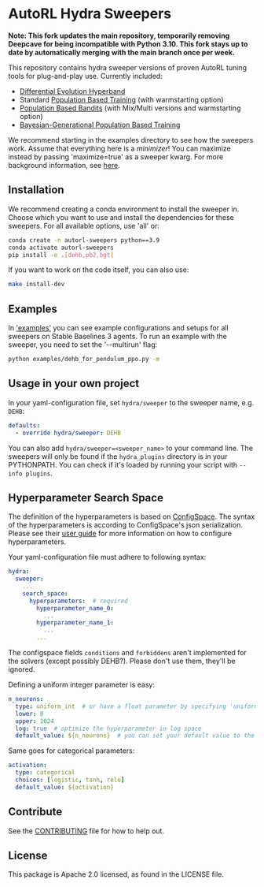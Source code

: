 # AutoRL Hydra Sweepers

**Note: This fork updates the main repository, temporarily removing Deepcave for being incompatible with Python 3.10. This fork stays up to date by automatically merging with the main branch once per week.**

This repository contains hydra sweeper versions of proven AutoRL tuning tools for plug-and-play use. 
Currently included:
- [Differential Evolution Hyperband](https://arxiv.org/pdf/2105.09821.pdf)
- Standard [Population Based Training](https://arxiv.org/pdf/1711.09846.pdf) (with warmstarting option)
- [Population Based Bandits](https://arxiv.org/pdf/2002.02518.pdf) (with Mix/Multi versions and warmstarting option)
- [Bayesian-Generational Population Based Training](https://arxiv.org/pdf/2207.09405v1.pdf)

We recommend starting in the examples directory to see how the sweepers work.
Assume that everything here is a *minimizer*! You can maximize instead by passing 'maximize=true' as a sweeper kwarg.
For more background information, see [here](docs/index.md).

## Installation
We recommend creating a conda environment to install the sweeper in. Choose which you want to use and install the dependencies for these sweepers. For all available options, use 'all' or:
```bash
conda create -n autorl-sweepers python==3.9
conda activate autorl-sweepers
pip install -e .[dehb,pb2,bgt]
```

If you want to work on the code itself, you can also use:
```bash
make install-dev
```

## Examples
In ['examples'](examples) you can see example configurations and setups for all sweepers on Stable Baselines 3 agents.
To run an example with the sweeper, you need to set the '--multirun' flag:
```bash
python examples/dehb_for_pendulum_ppo.py -m
```

## Usage in your own project
In your yaml-configuration file, set `hydra/sweeper` to the sweeper name, e.g. `DEHB`:
```yaml
defaults:
  - override hydra/sweeper: DEHB
```
You can also add `hydra/sweeper=<sweeper_name>` to your command line.
The sweepers will only be found if the `hydra_plugins` directory is in your PYTHONPATH. You can check if it's loaded by running your script with `--info plugins`.

## Hyperparameter Search Space
The definition of the hyperparameters is based on [ConfigSpace](https://github.com/automl/ConfigSpace/).
The syntax of the hyperparameters is according to ConfigSpace's json serialization.
Please see their [user guide](https://automl.github.io/ConfigSpace/master/User-Guide.html)
for more information on how to configure hyperparameters.

Your yaml-configuration file must adhere to following syntax:
```yaml
hydra:
  sweeper:
    ...
    search_space:
      hyperparameters:  # required
        hyperparameter_name_0:
          ...
        hyperparameter_name_1:
          ...
        ...

```
The configspace fields `conditions` and `forbiddens` aren't implemented for the solvers (except possibly DEHB?). Please don't use them, they'll be ignored.

Defining a uniform integer parameter is easy:
```yaml
n_neurons:
  type: uniform_int  # or have a float parameter by specifying 'uniform_float'
  lower: 8
  upper: 1024
  log: true  # optimize the hyperparameter in log space
  default_value: ${n_neurons}  # you can set your default value to the one normally used in your config
```
Same goes for categorical parameters:
```yaml
activation:
  type: categorical
  choices: [logistic, tanh, relu]
  default_value: ${activation}
```

## Contribute
See the [CONTRIBUTING](CONTRIBUTING.md) file for how to help out.

## License
This package is Apache 2.0 licensed, as found in the LICENSE file.
